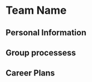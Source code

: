 <h1>Team Name</h1> 

<h2>Personal Information</h2>

<h2>Group processess </h2>

<h2>Career Plans </h2>

